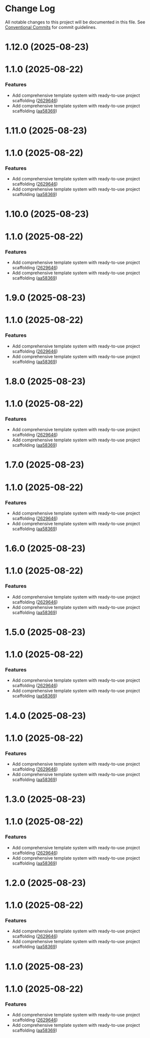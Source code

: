 # Change Log

All notable changes to this project will be documented in this file.
See [Conventional Commits](https://conventionalcommits.org) for commit guidelines.

# 1.12.0 (2025-08-23)



# 1.1.0 (2025-08-22)


### Features

* Add comprehensive template system with ready-to-use project scaffolding ([2629646](https://github.com/OneDot-Communications/Onedot-JS/commit/2629646bed9a006c57240b06c8b32a86f93cf859))
* Add comprehensive template system with ready-to-use project scaffolding ([aa58369](https://github.com/OneDot-Communications/Onedot-JS/commit/aa58369c238fd404bceb03b0ecb47a83936ef6e0))





# 1.11.0 (2025-08-23)



# 1.1.0 (2025-08-22)


### Features

* Add comprehensive template system with ready-to-use project scaffolding ([2629646](https://github.com/OneDot-Communications/Onedot-JS/commit/2629646bed9a006c57240b06c8b32a86f93cf859))
* Add comprehensive template system with ready-to-use project scaffolding ([aa58369](https://github.com/OneDot-Communications/Onedot-JS/commit/aa58369c238fd404bceb03b0ecb47a83936ef6e0))





# 1.10.0 (2025-08-23)



# 1.1.0 (2025-08-22)


### Features

* Add comprehensive template system with ready-to-use project scaffolding ([2629646](https://github.com/OneDot-Communications/Onedot-JS/commit/2629646bed9a006c57240b06c8b32a86f93cf859))
* Add comprehensive template system with ready-to-use project scaffolding ([aa58369](https://github.com/OneDot-Communications/Onedot-JS/commit/aa58369c238fd404bceb03b0ecb47a83936ef6e0))





# 1.9.0 (2025-08-23)



# 1.1.0 (2025-08-22)


### Features

* Add comprehensive template system with ready-to-use project scaffolding ([2629646](https://github.com/OneDot-Communications/Onedot-JS/commit/2629646bed9a006c57240b06c8b32a86f93cf859))
* Add comprehensive template system with ready-to-use project scaffolding ([aa58369](https://github.com/OneDot-Communications/Onedot-JS/commit/aa58369c238fd404bceb03b0ecb47a83936ef6e0))





# 1.8.0 (2025-08-23)



# 1.1.0 (2025-08-22)


### Features

* Add comprehensive template system with ready-to-use project scaffolding ([2629646](https://github.com/OneDot-Communications/Onedot-JS/commit/2629646bed9a006c57240b06c8b32a86f93cf859))
* Add comprehensive template system with ready-to-use project scaffolding ([aa58369](https://github.com/OneDot-Communications/Onedot-JS/commit/aa58369c238fd404bceb03b0ecb47a83936ef6e0))





# 1.7.0 (2025-08-23)



# 1.1.0 (2025-08-22)


### Features

* Add comprehensive template system with ready-to-use project scaffolding ([2629646](https://github.com/OneDot-Communications/Onedot-JS/commit/2629646bed9a006c57240b06c8b32a86f93cf859))
* Add comprehensive template system with ready-to-use project scaffolding ([aa58369](https://github.com/OneDot-Communications/Onedot-JS/commit/aa58369c238fd404bceb03b0ecb47a83936ef6e0))





# 1.6.0 (2025-08-23)



# 1.1.0 (2025-08-22)


### Features

* Add comprehensive template system with ready-to-use project scaffolding ([2629646](https://github.com/OneDot-Communications/Onedot-JS/commit/2629646bed9a006c57240b06c8b32a86f93cf859))
* Add comprehensive template system with ready-to-use project scaffolding ([aa58369](https://github.com/OneDot-Communications/Onedot-JS/commit/aa58369c238fd404bceb03b0ecb47a83936ef6e0))





# 1.5.0 (2025-08-23)



# 1.1.0 (2025-08-22)


### Features

* Add comprehensive template system with ready-to-use project scaffolding ([2629646](https://github.com/OneDot-Communications/Onedot-JS/commit/2629646bed9a006c57240b06c8b32a86f93cf859))
* Add comprehensive template system with ready-to-use project scaffolding ([aa58369](https://github.com/OneDot-Communications/Onedot-JS/commit/aa58369c238fd404bceb03b0ecb47a83936ef6e0))





# 1.4.0 (2025-08-23)



# 1.1.0 (2025-08-22)


### Features

* Add comprehensive template system with ready-to-use project scaffolding ([2629646](https://github.com/OneDot-Communications/Onedot-JS/commit/2629646bed9a006c57240b06c8b32a86f93cf859))
* Add comprehensive template system with ready-to-use project scaffolding ([aa58369](https://github.com/OneDot-Communications/Onedot-JS/commit/aa58369c238fd404bceb03b0ecb47a83936ef6e0))





# 1.3.0 (2025-08-23)



# 1.1.0 (2025-08-22)


### Features

* Add comprehensive template system with ready-to-use project scaffolding ([2629646](https://github.com/OneDot-Communications/Onedot-JS/commit/2629646bed9a006c57240b06c8b32a86f93cf859))
* Add comprehensive template system with ready-to-use project scaffolding ([aa58369](https://github.com/OneDot-Communications/Onedot-JS/commit/aa58369c238fd404bceb03b0ecb47a83936ef6e0))





# 1.2.0 (2025-08-23)



# 1.1.0 (2025-08-22)


### Features

* Add comprehensive template system with ready-to-use project scaffolding ([2629646](https://github.com/OneDot-Communications/Onedot-JS/commit/2629646bed9a006c57240b06c8b32a86f93cf859))
* Add comprehensive template system with ready-to-use project scaffolding ([aa58369](https://github.com/OneDot-Communications/Onedot-JS/commit/aa58369c238fd404bceb03b0ecb47a83936ef6e0))





# 1.1.0 (2025-08-23)



# 1.1.0 (2025-08-22)


### Features

* Add comprehensive template system with ready-to-use project scaffolding ([2629646](https://github.com/OneDot-Communications/Onedot-JS/commit/2629646bed9a006c57240b06c8b32a86f93cf859))
* Add comprehensive template system with ready-to-use project scaffolding ([aa58369](https://github.com/OneDot-Communications/Onedot-JS/commit/aa58369c238fd404bceb03b0ecb47a83936ef6e0))
